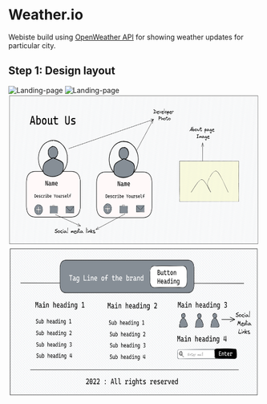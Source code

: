 # Weather.io

Webiste build using [OpenWeather API](https://openweathermap.org/) for showing weather updates for particular city.

## Step 1: Design layout

<img src="readme_file_Assets/Weatherapp_landingpage.png" alt="Landing-page" height=300 width=500 >
<img src="readme_file_Assets/Weatherapp_Apisection.png" alt="Landing-page" height=300 width=500 >
<img src="readme_file_Assets/Weatherapp_aboutus.png" alt="Landing-page" height=300 width=500 >
<img src="readme_file_Assets/Weatherapp_footer.png" alt="Landing-page" height=300 width=500 >
